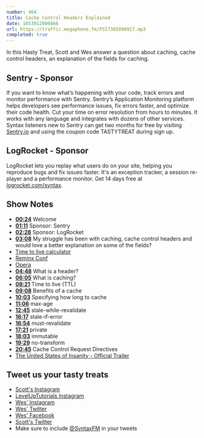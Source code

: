 ```yaml
---
number: 464
title: Cache Control Headers Explained
date: 1653912000466
url: https://traffic.megaphone.fm/FSI7365098917.mp3
completed: true
---
```


In this Hasty Treat, Scott and Wes answer a question about caching, cache control headers, an explanation of the fields for caching.

## Sentry - Sponsor

If you want to know what’s happening with your code, track errors and monitor performance with Sentry. Sentry’s Application Monitoring platform helps developers see performance issues, fix errors faster, and optimize their code health. Cut your time on error resolution from hours to minutes. It works with any language and integrates with dozens of other services. Syntax listeners new to Sentry can get two months for  free by visiting [Sentry.io](https://sentry.io) and using the coupon code TASTYTREAT during sign up.

## LogRocket - Sponsor

LogRocket lets you replay what users do on your site, helping you reproduce bugs and fix issues faster. It's an exception tracker, a session re-player and a performance monitor. Get 14 days free at [logrocket.com/syntax](https://logrocket.com/syntax).

## Show Notes

* **[00:24](#t=00:24)** Welcome
* **[01:11](#t=01:11)** Sponsor: Sentry
* **[02:28](#t=02:28)** Sponsor: LogRocket
* **[03:08](#t=03:08)** My struggle has been with caching, cache control headers and would love a better explanation on some of the fields?
* [Time to live calculator](https://svelte.dev/repl/a779692677d44146b9118e0008cbb4d0?version=3.48.0)
* [Reminx Conf](https://remix.run/conf)
* [Opera](http://opera.com/)
* **[04:48](#t=04:48)** What is a header?
* **[06:05](#t=06:05)** What is caching?
* **[08:21](#t=08:21)** Time to live (TTL)
* **[09:08](#t=09:08)** Benefits of a cache
* **[10:03](#t=10:03)** Specifying how long to cache
* **[11:06](#t=11:06)** max-age
* **[12:45](#t=12:45)** stale-while-revalidate
* **[16:17](#t=16:17)** stale-if-error
* **[16:54](#t=16:54)** must-revalidate
* **[17:21](#t=17:21)** private
* **[18:03](#t=18:03)** immutable
* **[19:29](#t=19:29)** no-transform
* **[20:45](#t=20:45)** Cache Control Request Directives
* [The United States of Insanity - Official Trailer](https://www.youtube.com/watch?v=NBEK4NLcbrY)

## Tweet us your tasty treats

* [Scott's Instagram](https://www.instagram.com/stolinski/)
* [LevelUpTutorials Instagram](https://www.instagram.com/LevelUpTutorials/)
* [Wes' Instagram](https://www.instagram.com/wesbos/)
* [Wes' Twitter](https://twitter.com/wesbos)
* [Wes' Facebook](https://www.facebook.com/wesbos.developer)
* [Scott's Twitter](https://twitter.com/stolinski)
* Make sure to include [@SyntaxFM](https://twitter.com/SyntaxFM) in your tweets
